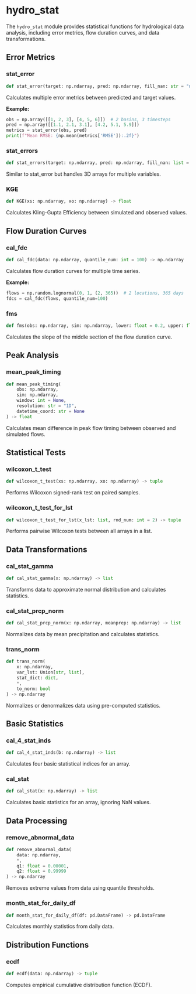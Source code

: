 # hydro_stat

The `hydro_stat` module provides statistical functions for hydrological data analysis, including error metrics, flow duration curves, and data transformations.

## Error Metrics

### stat_error

```python
def stat_error(target: np.ndarray, pred: np.ndarray, fill_nan: str = "no") -> dict
```

Calculates multiple error metrics between predicted and target values.

**Example:**
```python
obs = np.array([[1, 2, 3], [4, 5, 6]])  # 2 basins, 3 timesteps
pred = np.array([[1.1, 2.1, 3.1], [4.2, 5.1, 5.9]])
metrics = stat_error(obs, pred)
print(f"Mean RMSE: {np.mean(metrics['RMSE']):.2f}")
```

### stat_errors

```python
def stat_errors(target: np.ndarray, pred: np.ndarray, fill_nan: list = None) -> list
```

Similar to stat_error but handles 3D arrays for multiple variables.

### KGE

```python
def KGE(xs: np.ndarray, xo: np.ndarray) -> float
```

Calculates Kling-Gupta Efficiency between simulated and observed values.

## Flow Duration Curves

### cal_fdc

```python
def cal_fdc(data: np.ndarray, quantile_num: int = 100) -> np.ndarray
```

Calculates flow duration curves for multiple time series.

**Example:**
```python
flows = np.random.lognormal(0, 1, (2, 365))  # 2 locations, 365 days
fdcs = cal_fdc(flows, quantile_num=100)
```

### fms

```python
def fms(obs: np.ndarray, sim: np.ndarray, lower: float = 0.2, upper: float = 0.7) -> float
```

Calculates the slope of the middle section of the flow duration curve.

## Peak Analysis

### mean_peak_timing

```python
def mean_peak_timing(
    obs: np.ndarray,
    sim: np.ndarray,
    window: int = None,
    resolution: str = "1D",
    datetime_coord: str = None
) -> float
```

Calculates mean difference in peak flow timing between observed and simulated flows.

## Statistical Tests

### wilcoxon_t_test

```python
def wilcoxon_t_test(xs: np.ndarray, xo: np.ndarray) -> tuple
```

Performs Wilcoxon signed-rank test on paired samples.

### wilcoxon_t_test_for_lst

```python
def wilcoxon_t_test_for_lst(x_lst: list, rnd_num: int = 2) -> tuple
```

Performs pairwise Wilcoxon tests between all arrays in a list.

## Data Transformations

### cal_stat_gamma

```python
def cal_stat_gamma(x: np.ndarray) -> list
```

Transforms data to approximate normal distribution and calculates statistics.

### cal_stat_prcp_norm

```python
def cal_stat_prcp_norm(x: np.ndarray, meanprep: np.ndarray) -> list
```

Normalizes data by mean precipitation and calculates statistics.

### trans_norm

```python
def trans_norm(
    x: np.ndarray,
    var_lst: Union[str, list],
    stat_dict: dict,
    *,
    to_norm: bool
) -> np.ndarray
```

Normalizes or denormalizes data using pre-computed statistics.

## Basic Statistics

### cal_4_stat_inds

```python
def cal_4_stat_inds(b: np.ndarray) -> list
```

Calculates four basic statistical indices for an array.

### cal_stat

```python
def cal_stat(x: np.ndarray) -> list
```

Calculates basic statistics for an array, ignoring NaN values.

## Data Processing

### remove_abnormal_data

```python
def remove_abnormal_data(
    data: np.ndarray,
    *,
    q1: float = 0.00001,
    q2: float = 0.99999
) -> np.ndarray
```

Removes extreme values from data using quantile thresholds.

### month_stat_for_daily_df

```python
def month_stat_for_daily_df(df: pd.DataFrame) -> pd.DataFrame
```

Calculates monthly statistics from daily data.

## Distribution Functions

### ecdf

```python
def ecdf(data: np.ndarray) -> tuple
```

Computes empirical cumulative distribution function (ECDF).